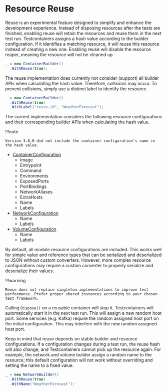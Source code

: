 # Resource Reuse

Reuse is an experimental feature designed to simplify and enhance the development experience. Instead of disposing resources after the tests are finished, enabling reuse will retain the resources and reuse them in the next test run. Testcontainers assigns a hash value according to the builder configuration. If it identifies a matching resource, it will reuse this resource instead of creating a new one. Enabling reuse will disable the resource reaper, meaning the resource will not be cleaned up.

```csharp title="Enable container reuse"
_ = new ContainerBuilder()
  .WithReuse(true);
```

The reuse implementation does currently not consider (support) all builder APIs when calculating the hash value. Therefore, collisions may occur. To prevent collisions, simply use a distinct label to identify the resource.

```csharp title="Label container resource to identify it"
_ = new ContainerBuilder()
  .WithReuse(true)
  .WithLabel("reuse-id", "WeatherForecast");
```

The current implementation considers the following resource configurations and their corresponding builder APIs when calculating the hash value.

!!!note

    Version 3.8.0 did not include the container configuration's name in the hash value.

- [ContainerConfiguration](https://github.com/testcontainers/testcontainers-dotnet/blob/develop/src/Testcontainers/Configurations/Containers/ContainerConfiguration.cs)
    - Image
    - Entrypoint
    - Command
    - Environments
    - ExposedPorts
    - PortBindings
    - NetworkAliases
    - ExtraHosts
    - Name
    - Labels
- [NetworkConfiguration](https://github.com/testcontainers/testcontainers-dotnet/blob/develop/src/Testcontainers/Configurations/Networks/NetworkConfiguration.cs)
    - Name
    - Labels
- [VolumeConfiguration](https://github.com/testcontainers/testcontainers-dotnet/blob/develop/src/Testcontainers/Configurations/Volumes/VolumeConfiguration.cs)
    - Name
    - Labels

By default, all module resource configurations are included. This works well for simple value and reference types that can be serialized and deserialized to JSON without custom converters. However, more complex resource configurations may require a custom converter to properly serialize and deserialize their values.

!!!warning

    Reuse does not replace singleton implementations to improve test performance. Prefer proper shared instances according to your chosen test framework.

Calling `Dispose()` on a reusable container will stop it. Testcontainers will automatically start it in the next test run. This will assign a new random host port. Some services (e.g. Kafka) require the random assigned host port on the initial configuration. This may interfere with the new random assigned host port.

Keep in mind that reuse depends on stable builder and resource configurations. If a configuration changes during a test run, the reuse hash will also change, and Testcontainers cannot pick up the resource again. For example, the network and volume builder assign a random name to the resource; this default configuration will not work without overriding and setting the name to a fixed value.

```csharp title="Override NetworkBuilder's default random network name configuration"
_ = new NetworkBuilder()
  .WithReuse(true)
  .WithName("WeatherForecast");
```